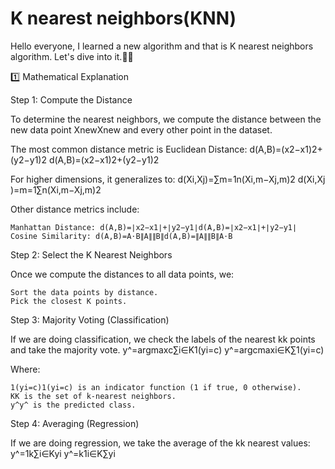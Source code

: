 # K nearest neighbors(KNN)
Hello everyone, I learned a new  algorithm and that is K nearest neighbors algorithm. Let's dive into it.🍎🍊

1️⃣ Mathematical Explanation

Step 1: Compute the Distance

To determine the nearest neighbors, we compute the distance between the new data point XnewXnew​ and every other point in the dataset.

The most common distance metric is Euclidean Distance:
d(A,B)=(x2−x1)2+(y2−y1)2
d(A,B)=(x2​−x1​)2+(y2​−y1​)2
​

For higher dimensions, it generalizes to:
d(Xi,Xj)=∑m=1n(Xi,m−Xj,m)2
d(Xi​,Xj​)=m=1∑n​(Xi,m​−Xj,m​)2
​

Other distance metrics include:

    Manhattan Distance: d(A,B)=∣x2−x1∣+∣y2−y1∣d(A,B)=∣x2​−x1​∣+∣y2​−y1​∣
    Cosine Similarity: d(A,B)=A⋅B∥A∥∥B∥d(A,B)=∥A∥∥B∥A⋅B​

Step 2: Select the K Nearest Neighbors

Once we compute the distances to all data points, we:

    Sort the data points by distance.
    Pick the closest K points.

Step 3: Majority Voting (Classification)

If we are doing classification, we check the labels of the nearest kk points and take the majority vote.
y^=arg⁡max⁡c∑i∈K1(yi=c)
y^​=argcmax​i∈K∑​1(yi​=c)

Where:

    1(yi=c)1(yi​=c) is an indicator function (1 if true, 0 otherwise).
    KK is the set of k-nearest neighbors.
    y^y^​ is the predicted class.

Step 4: Averaging (Regression)

If we are doing regression, we take the average of the kk nearest values:
y^=1k∑i∈Kyi
y^​=k1​i∈K∑​yi​

